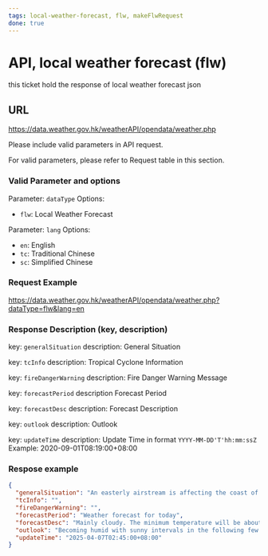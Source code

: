 ```yaml
---
tags: local-weather-forecast, flw, makeFlwRequest
done: true
---
```


# API, local weather forecast (flw)

this ticket hold the response of  local weather forecast json

## URL

<https://data.weather.gov.hk/weatherAPI/opendata/weather.php>

Please include valid parameters in API request.

For valid parameters, please refer to Request table in this section.

### Valid Parameter and options

Parameter: `dataType`
Options:

- `flw`: Local Weather Forecast

Parameter: `lang`
Options:

- `en`: English
- `tc`: Traditional Chinese
- `sc`: Simplified Chinese

### Request Example

<https://data.weather.gov.hk/weatherAPI/opendata/weather.php?dataType=flw&lang=en>

### Response Description (key, description)

key: `generalSituation`
description: General Situation

key: `tcInfo`
description:  Tropical Cyclone Information

key: `fireDangerWarning`
description: Fire Danger Warning Message

key: `forecastPeriod`
description Forecast Period

key: `forecastDesc`
description: Forecast Description

key: `outlook`
description: Outlook

key: `updateTime`
description: Update Time in format `YYYY-MM-DD'T'hh:mm:ssZ`
Example: 2020-09-01T08:19:00+08:00

### Respose example

```json
{
  "generalSituation": "An easterly airstream is affecting the coast of Guangdong gradually. Meanwhile, a band of clouds is covering western Guangdong.",
  "tcInfo": "",
  "fireDangerWarning": "",
  "forecastPeriod": "Weather forecast for today",
  "forecastDesc": "Mainly cloudy. The minimum temperature will be about 19 degrees in the morning. Sunny periods during the day with a maximum temperature of around 24 degrees. Moderate easterly winds.",
  "outlook": "Becoming humid with sunny intervals in the following few days. Rather warm during the day.",
  "updateTime": "2025-04-07T02:45:00+08:00"
}
```
